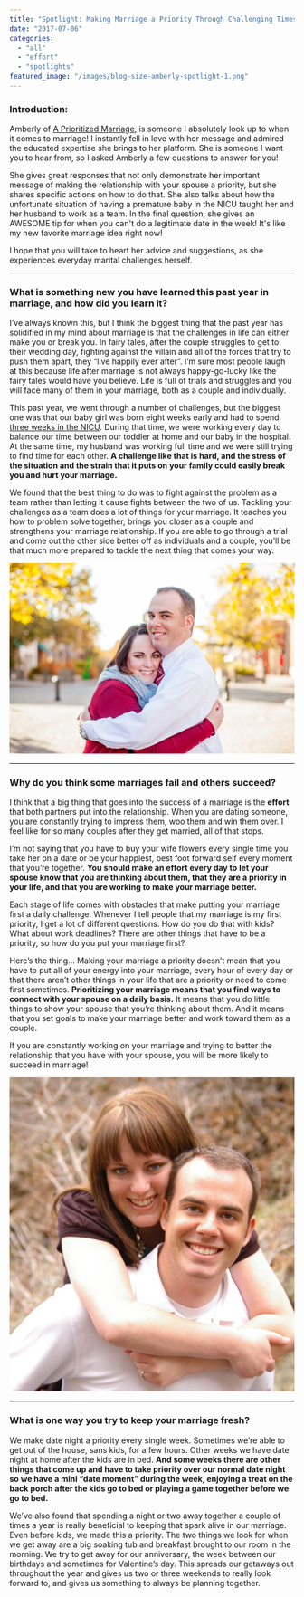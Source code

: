 ```yaml
---
title: "Spotlight: Making Marriage a Priority Through Challenging Times"
date: "2017-07-06"
categories: 
  - "all"
  - "effort"
  - "spotlights"
featured_image: "/images/blog-size-amberly-spotlight-1.png"
---
```


### Introduction:

Amberly of [A Prioritized Marriage](http://www.aprioritizedmarriage.com/), is someone I absolutely look up to when it comes to marriage! I instantly fell in love with her message and admired the educated expertise she brings to her platform. She is someone I want you to hear from, so I asked Amberly a few questions to answer for you!

She gives great responses that not only demonstrate her important message of making the relationship with your spouse a priority, but she shares specific actions on how to do that. She also talks about how the unfortunate situation of having a premature baby in the NICU taught her and her husband to work as a team. In the final question, she gives an AWESOME tip for when you can't do a legitimate date in the week! It's like my new favorite marriage idea right now!

I hope that you will take to heart her advice and suggestions, as she experiences everyday marital challenges herself.

* * *

### What is something new you have learned this past year in marriage, and how did you learn it?

I’ve always known this, but I think the biggest thing that the past year has solidified in my mind about marriage is that the challenges in life can either make you or break you. In fairy tales, after the couple struggles to get to their wedding day, fighting against the villain and all of the forces that try to push them apart, they “live happily ever after”. I’m sure most people laugh at this because life after marriage is not always happy-go-lucky like the fairy tales would have you believe. Life is full of trials and struggles and you will face many of them in your marriage, both as a couple and individually.

This past year, we went through a number of challenges, but the biggest one was that our baby girl was born eight weeks early and had to spend [three weeks in the NICU](http://www.aprioritizedmarriage.com/blog/missing-the-nicu). During that time, we were working every day to balance our time between our toddler at home and our baby in the hospital. At the same time, my husband was working full time and we were still trying to find time for each other. **A challenge like that is hard, and the stress of the situation and the strain that it puts on your family could easily break you and hurt your marriage.** 

We found that the best thing to do was to fight against the problem as a team rather than letting it cause fights between the two of us. Tackling your challenges as a team does a lot of things for your marriage. It teaches you how to problem solve together, brings you closer as a couple and strengthens your marriage relationship. If you are able to go through a trial and come out the other side better off as individuals and a couple, you’ll be that much more prepared to tackle the next thing that comes your way.

![a prioritized marriage, prioritizing your marriage, marriage advice, marriage help, learning from wives, learning in your marriage, how to get through challenging times in marriage, challenges in marriage, lds marriage, newlyweds, newlywed advice](/images/lambertsen-43-1.jpg)

* * *

### Why do you think some marriages fail and others succeed?

I think that a big thing that goes into the success of a marriage is the **effort** that both partners put into the relationship. When you are dating someone, you are constantly trying to impress them, woo them and win them over. I feel like for so many couples after they get married, all of that stops.

I’m not saying that you have to buy your wife flowers every single time you take her on a date or be your happiest, best foot forward self every moment that you’re together. **You should make an effort every day to let your spouse know that you are thinking about them, that they are a priority in your life, and that you are working to make your marriage better.**

Each stage of life comes with obstacles that make putting your marriage first a daily challenge. Whenever I tell people that my marriage is my first priority, I get a lot of different questions. How do you do that with kids? What about work deadlines? There are other things that have to be a priority, so how do you put your marriage first?

Here’s the thing… Making your marriage a priority doesn’t mean that you have to put all of your energy into your marriage, every hour of every day or that there aren’t other things in your life that are a priority or need to come first sometimes. **Prioritizing your marriage means that you find ways to connect with your spouse on a daily basis.** It means that you do little things to show your spouse that you’re thinking about them. And it means that you set goals to make your marriage better and work toward them as a couple.

If you are constantly working on your marriage and trying to better the relationship that you have with your spouse, you will be more likely to succeed in marriage! 

![a prioritized marriage, prioritizing your marriage, marriage advice, marriage help, learning from wives, learning in your marriage, how to get through challenging times in marriage, challenges in marriage, lds marriage, newlyweds, newlywed advice](/images/EIMGP0142-2-929x1024.jpg)

* * *

### What is one way you try to keep your marriage fresh?

We make date night a priority every single week. Sometimes we’re able to get out of the house, sans kids, for a few hours. Other weeks we have date night at home after the kids are in bed. **And some weeks there are other things that come up and have to take priority over our normal date night so we have a mini “date moment” during the week, enjoying a treat on the back porch after the kids go to bed or playing a game together before we go to bed.**

We’ve also found that spending a night or two away together a couple of times a year is really beneficial to keeping that spark alive in our marriage. Even before kids, we made this a priority. The two things we look for when we get away are a big soaking tub and breakfast brought to our room in the morning. We try to get away for our anniversary, the week between our birthdays and sometimes for Valentine’s day. This spreads our getaways out throughout the year and gives us two or three weekends to really look forward to, and gives us something to always be planning together.
